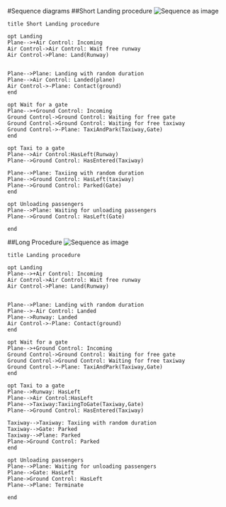 #Sequence diagrams
##Short Landing procedure
![Sequence as image](http://www.websequencediagrams.com/cgi-bin/cdraw?lz=dGl0bGUgU2hvcnQgTGFuZGluZyBwcm9jZWR1cmUKCiAgICBvcAASCQALBVBsYW5lLS0-K0FpciBDb250cm9sOiBJbmNvbQAbCAAPCy0-ABoNV2FpdCBmcmVlIHJ1bndheQAdEgBaBToAgQgFKFIAHwUpCgCBAwYAcQgAFwtpbmcgd2l0aCByYW5kb20gZHVyYXRpb24AgRwNAIEbDUxhbmRlZChwbGFuZSkAgRsSLQB4B0NvbnRhY3QoZ3JvdW5kACMGZW5kAIIICgCBQwZvciBhIGdhdGUAggwORwAxBQCCBhcADw4tPgAdEFdhaXRpbmcAWAUAgiUFAFcJAAkxdGF4aQCCXQgAZxAAgWIIVGF4aUFuZFBhcmsoVAAqBixHYXQAghYHAIFnDVRheGkgdG8AgV8UAIQADEhhc0xlZnQAgzUJAIQpDACCChBIYXNFbnRlcmVkAHUIKQCDWBVUYXhpAINIJQBOEwCBCAUAggQHAHAeUGFya2VkKACBaBdVbmxvYQCGHAZhc3NlbmdlcnMAhQUUAIM1DHUAFCAAgRgYAIJ5CgCEdAg&s=modern-blue "Landing procedure")

    title Short Landing procedure

    opt Landing
    Plane-->+Air Control: Incoming
    Air Control->Air Control: Wait free runway
    Air Control->Plane: Land(Runway)


    Plane-->Plane: Landing with random duration
    Plane-->Air Control: Landed(plane)
    Air Control->-Plane: Contact(ground)
    end

    opt Wait for a gate
    Plane-->+Ground Control: Incoming
    Ground Control->Ground Control: Waiting for free gate
    Ground Control->Ground Control: Waiting for free taxiway
    Ground Control->-Plane: TaxiAndPark(Taxiway,Gate)
    end

    opt Taxi to a gate
    Plane-->Air Control:HasLeft(Runway)
    Plane-->Ground Control: HasEntered(Taxiway)

    Plane-->Plane: Taxiing with random duration
    Plane-->Ground Control: HasLeft(taxiway)
    Plane-->Ground Control: Parked(Gate)
    end

    opt Unloading passengers
    Plane-->Plane: Waiting for unloading passengers
    Plane-->Ground Control: HasLeft(Gate)

    end

##Long Procedure
![Sequence as image](http://www.websequencediagrams.com/cgi-bin/cdraw?lz=dGl0bGUgTGFuZGluZyBwcm9jZWR1cmUKCiAgICBvcHQAEwgACwVQbGFuZS0tPitBaXIgQ29udHJvbDogSW5jb20AGwgADwstPgAaDVdhaXQgZnJlZSBydW53YXkAHRIAWgU6AIEIBShSAB8FKQoAgQMGAHEIABcLaW5nIHdpdGggcmFuZG9tIGR1cmF0aW9uAIEcDS0AgRwNTGFuZGVkAIE9DQBhBgAODQCBNQ0tAIENB0NvbnRhY3QoZ3JvdW5kKQCCGQVlbmQAgh0KAIFYBm9yIGEgZ2F0ZQCCIQ5HADEFAIIbFwAPDi0-AB0QV2FpdGluZwBYBQCCOgUAVwkACTF0YXhpAIJyCABnEACBYghUYXhpQW5kUGFyayhUACoGLEdhdGUAgWETVGF4aSB0bwCBXxQAglAISGFzTGVmdACEMQ0AhDEMAAwUAG8HOlRheGlpbmdUb0dhdGUAeRMAhQYIAIJOEEhhc0VudGVyZWQAgTkIKQCFSQYAgUgHAFgLAIFpBQCELR0AKgpHYXRlOiBQYXJrAIQ9BwBFCgCFMgcAFgYoAIESEACBDRQAggYPAINkEQA6EQCEYA1VbmxvYQCHKwZhc3NlbmdlcnMAhhQUAIQvDHUAFCAAgVoGAHkjAINAFACENQhlcm1pbmF0AIg5B2VuZA&s=modern-blue "Landing procedure")

    title Landing procedure

    opt Landing
    Plane-->+Air Control: Incoming
    Air Control->Air Control: Wait free runway
    Air Control->Plane: Land(Runway)


    Plane-->Plane: Landing with random duration
    Plane-->-Air Control: Landed
    Plane-->Runway: Landed
    Air Control->-Plane: Contact(ground)
    end

    opt Wait for a gate
    Plane-->+Ground Control: Incoming
    Ground Control->Ground Control: Waiting for free gate
    Ground Control->Ground Control: Waiting for free taxiway
    Ground Control->-Plane: TaxiAndPark(Taxiway,Gate)
    end

    opt Taxi to a gate
    Plane-->Runway: HasLeft
    Plane-->Air Control:HasLeft
    Plane-->Taxiway:TaxiingToGate(Taxiway,Gate)
    Plane-->Ground Control: HasEntered(Taxiway)

    Taxiway-->Taxiway: Taxiing with random duration
    Taxiway-->Gate: Parked
    Taxiway-->Plane: Parked
    Plane->Ground Control: Parked
    end

    opt Unloading passengers
    Plane-->Plane: Waiting for unloading passengers
    Plane-->Gate: HasLeft
    Plane->Ground Control: HasLeft
    Plane-->Plane: Terminate

    end